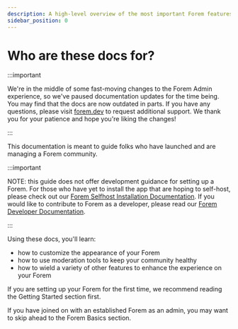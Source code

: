 ```yaml
---
description: A high-level overview of the most important Forem features.
sidebar_position: 0
---
```


# Who are these docs for?

:::important

We're in the middle of some fast-moving changes to the Forem Admin experience, so we've paused documentation updates for the time being. You may find that the docs are now outdated in parts. If you have any questions, please visit [forem.dev](https://forem.dev) to request additional support. We thank you for your patience and hope you're liking the changes!

:::

This documentation is meant to guide folks who have launched and are managing a Forem community.

:::important

NOTE: this guide does not offer development guidance for setting up a Forem. For those who have yet to install the app that are hoping to self-host, please check out our [Forem Selfhost Installation Documentation](https://github.com/forem/selfhost-devel). If you would like to contribute to Forem as a developer, please read our [Forem Developer Documentation](https://docs.forem.com/).

:::

Using these docs, you'll learn:

- how to customize the appearance of your Forem
- how to use moderation tools to keep your community healthy
- how to wield a variety of other features to enhance the experience on your Forem

If you are setting up your Forem for the first time, we recommend reading the Getting Started section first.

If you have joined on with an established Forem as an admin, you may want to skip ahead to the Forem Basics section.
